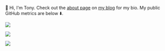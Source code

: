 👋 Hi, I'm Tony. Check out the [about page](https://tonyelhabr.rbind.io/about.html) on [my blog](https://tonyelhabr.rbind.io) for my bio. My public GitHub metrics are below ⬇️.

![](http://github-profile-summary-cards.vercel.app/api/cards/profile-details?username=tonyelhabr&theme=github)

![](http://github-profile-summary-cards.vercel.app/api/cards/stats?username=tonyelhabr&theme=github)

![](http://github-profile-summary-cards.vercel.app/api/cards/productive-time?username=tonyelhabr&theme=github&utcOffset=-6) 
